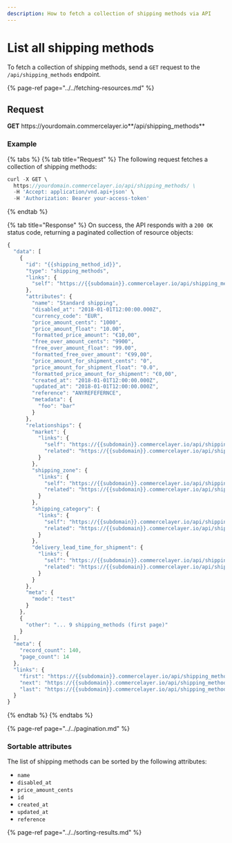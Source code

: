 ```yaml
---
description: How to fetch a collection of shipping methods via API
---
```


# List all shipping methods

To fetch a collection of shipping methods, send a `GET` request to the `/api/shipping_methods` endpoint.

{% page-ref page="../../fetching-resources.md" %}

## Request

**GET** https://<i></i>yourdomain.commercelayer.io**/api/shipping_methods**

### **Example**

{% tabs %}
{% tab title="Request" %}
The following request fetches a collection of shipping methods:

```javascript
curl -X GET \
  https://yourdomain.commercelayer.io/api/shipping_methods/ \
  -H 'Accept: application/vnd.api+json' \
  -H 'Authorization: Bearer your-access-token'
```
{% endtab %}

{% tab title="Response" %}
On success, the API responds with a `200 OK` status code, returning a paginated collection of resource objects:

```javascript
{
  "data": [
    {
      "id": "{{shipping_method_id}}",
      "type": "shipping_methods",
      "links": {
        "self": "https://{{subdomain}}.commercelayer.io/api/shipping_methods/{{shipping_method_id}}"
      },
      "attributes": {
        "name": "Standard shipping",
        "disabled_at": "2018-01-01T12:00:00.000Z",
        "currency_code": "EUR",
        "price_amount_cents": "1000",
        "price_amount_float": "10.00",
        "formatted_price_amount": "€10,00",
        "free_over_amount_cents": "9900",
        "free_over_amount_float": "99.00",
        "formatted_free_over_amount": "€99,00",
        "price_amount_for_shipment_cents": "0",
        "price_amount_for_shipment_float": "0.0",
        "formatted_price_amount_for_shipment": "€0,00",
        "created_at": "2018-01-01T12:00:00.000Z",
        "updated_at": "2018-01-01T12:00:00.000Z",
        "reference": "ANYREFEFERNCE",
        "metadata": {
          "foo": "bar"
        }
      },
      "relationships": {
        "market": {
          "links": {
            "self": "https://{{subdomain}}.commercelayer.io/api/shipping_methods/{{shipping_method_id}}/relationships/market",
            "related": "https://{{subdomain}}.commercelayer.io/api/shipping_methods/{{shipping_method_id}}/market"
          }
        },
        "shipping_zone": {
          "links": {
            "self": "https://{{subdomain}}.commercelayer.io/api/shipping_methods/{{shipping_method_id}}/relationships/shipping_zone",
            "related": "https://{{subdomain}}.commercelayer.io/api/shipping_methods/{{shipping_method_id}}/shipping_zone"
          }
        },
        "shipping_category": {
          "links": {
            "self": "https://{{subdomain}}.commercelayer.io/api/shipping_methods/{{shipping_method_id}}/relationships/shipping_category",
            "related": "https://{{subdomain}}.commercelayer.io/api/shipping_methods/{{shipping_method_id}}/shipping_category"
          }
        },
        "delivery_lead_time_for_shipment": {
          "links": {
            "self": "https://{{subdomain}}.commercelayer.io/api/shipping_methods/{{shipping_method_id}}/relationships/delivery_lead_time_for_shipment",
            "related": "https://{{subdomain}}.commercelayer.io/api/shipping_methods/{{shipping_method_id}}/delivery_lead_time_for_shipment"
          }
        }
      },
      "meta": {
        "mode": "test"
      }
    },
    {
      "other": "... 9 shipping_methods (first page)"
    }
  ],
  "meta": {
    "record_count": 140,
    "page_count": 14
  },
  "links": {
    "first": "https://{{subdomain}}.commercelayer.io/api/shipping_methods?page[number]=1&page[size]=10",
    "next": "https://{{subdomain}}.commercelayer.io/api/shipping_methods?page[number]=2&page[size]=10",
    "last": "https://{{subdomain}}.commercelayer.io/api/shipping_methods?page[number]=14&page[size]=10"
  }
}
```
{% endtab %}
{% endtabs %}

{% page-ref page="../../pagination.md" %}

### Sortable attributes

The list of shipping methods can be sorted by the following attributes:

* `name`
* `disabled_at`
* `price_amount_cents`
* `id`
* `created_at`
* `updated_at`
* `reference`

{% page-ref page="../../sorting-results.md" %}
